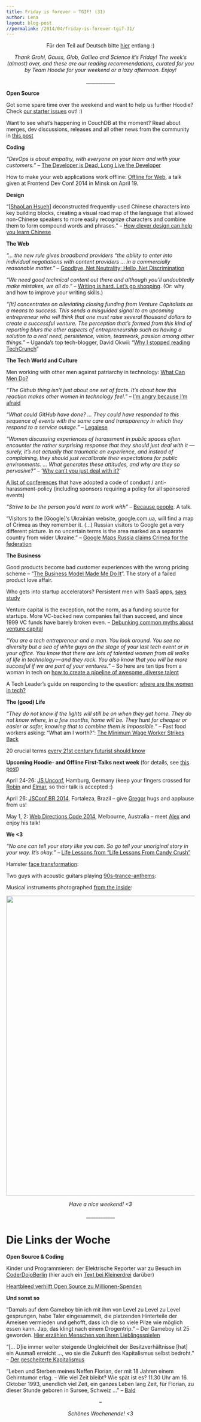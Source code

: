 ```yaml
---
title: Friday is forever – TGIF! (31)
author: Lena
layout: blog-post
//permalink: /2014/04/friday-is-forever-tgif-31/
---
```

<p style="text-align: center;">
  Für den Teil auf Deutsch bitte <a href="#deutsch">hier</a> entlang :)
</p>

<p style="text-align: center;">
  <em>Thank Grohl, Gauss, Glob, Galileo and Science it’s Friday! The week’s (almost) over, and these are our reading recommendations, curated for you by Team Hoodie for your weekend or a lazy afternoon. Enjoy!</em>
</p>

<p style="text-align: center;">
  ____________
</p>

**Open Source**

<p>
  Got some spare time over the weekend and want to help us further Hoodie? Check <a href="http://espy.github.io/ubersicht/?showOpen=true&showClosed=false&showCommented=true&showUncommented=true&last24Hours=false&repos=null&labels=starter&milestones=null&usernames=null#hoodiehq">our starter issues</a> out! :)
</p>

<p>
  Want to see what&#8217;s happening in CouchDB at the moment? Read about merges, dev discussions, releases and all other news from the community in <a href="https://blogs.apache.org/couchdb/entry/couchdb_weekly_news_april_24">this post</a>
</p>

**Coding**

<p class="entry-title">
  <em>&#8220;DevOps is about empathy, with everyone on your team and with your customers.&#8221;</em> – <a href="http://www.paperplanes.de/2014/4/17/the-developer-is-dead.html">The Developer is Dead, Long Live the Developer</a>
</p>

<p>
  How to make your web applications work offline: <a href="http://de.slideshare.net/janjongboom/offline-for-web-frontend-dev-conf-minsk-2014">Offline for Web</a>, a talk given at Frontend Dev Conf 2014 in Minsk on April 19. <!--more-->
</p>

**Design**

<p>
  &#8220;[<a href="http://shaolan.com/" target="_blank">ShaoLan Hsueh</a>] deconstructed frequently-used Chinese characters into key building blocks, creating a visual road map of the language that allowed non-Chinese speakers to more easily recognize characters and combine them to form compound words and phrases.&#8221; – <a href="http://www.slate.com/blogs/the_eye/2014/04/21/clever_design_that_takes_some_of_the_pain_out_of_learning_chinese_chineasy.html">How clever design can help you learn Chinese</a>
</p>

**The Web**

<p class="entry-title">
  <em>&#8220;… the new rule gives broadband providers “the ability to enter into individual negotiations with content providers … in a commercially reasonable matter.”</em> – <a href="http://www.newyorker.com/online/blogs/elements/2014/04/the-end-of-net-neutrality.html">Goodbye, Net Neutrality; Hello, Net Discrimination</a>
</p>

<p>
  <em>&#8220;We need good technical content out there and although you’ll undoubtedly make mistakes, we all do.&#8221;</em> – <a href="https://the-pastry-box-project.net/addy-osmani/2014-april-22">Writing is hard. Let&#8217;s go shopping</a>. (Or: why and how to improve your writing skills.)
</p>

<p class="page-title">
  <em>&#8220;[It] concentrates on alleviating closing funding from Venture Capitalists as a means to success. This sends a misguided signal to an upcoming entrepreneur who will think that one must raise several thousand dollars to create a successful venture. The perception that’s formed from this kind of reporting blurs the other aspects of entrepreneurship such as having a solution to a real need, persistence, vision, teamwork, passion among other things.&#8221;</em> – Uganda’s top tech-blogger, David Okwii: “<a href="http://techafri.ca/ugandas-top-tech-blogger-david-okwii-why-i-stopped-reading-techcrunch/">Why I stopped reading TechCrunch</a>”
</p>

**The Tech World and Culture**

<p>
  Men working with other men against patriarchy in technology: <a href="https://medium.com/tech-culture-briefs/a1e93d985af0">What Can Men Do?</a>
</p>

<p>
  <em>&#8220;The Github thing isn’t just about one set of facts. It’s about how this reaction makes other women in technology feel.&#8221;</em> – <a href="http://blog.ellenchisa.com/2014/04/22/im-angry-because-im-afraid/">I&#8217;m angry because I&#8217;m afraid</a>
</p>

<p>
  <em>&#8220;What could GitHub have done? … They could have responded to this sequence of events with the same care and transparency in which they respond to a service outage.&#8221;</em> – <a href="http://aworkinglibrary.com/writing/legalese/">Legalese</a>
</p>

<p>
  <em>&#8220;Women discussing experiences of harassment in public spaces often encounter the rather surprising response that they should just deal with it — surely, it’s not actually that traumatic an experience, and instead of complaining, they should just recalibrate their expectations for public environments. … What generates these attitudes, and why are they so pervasive?&#8221;</em> – &#8216;<a href="http://meloukhia.net/2014/04/why_cant_you_just_deal_with_it_its_a_compliment/">Why can&#8217;t you just deal with it?</a>&#8216;
</p>

<p>
  <a href="http://geekfeminism.wikia.com/wiki/Conference_anti-harassment/Adoption">A list of conferences</a> that have adopted a code of conduct / anti-harassment-policy (including sponsors requiring a policy for all sponsored events)
</p>

<p>
  <em>“Strive to be the person you’d want to work with”</em> – <a href="https://speakerdeck.com/nrrrdcore/because-people">Because people</a>. A talk.
</p>

<p>
  &#8220;Visitors to the [Google]&#8216;s Ukrainian website, google.com.ua, will find a map of Crimea as they remember it. (…) Russian visitors to Google get a very different picture. In no uncertain terms is the area marked as a separate country from wider Ukraine.&#8221; – <a href="http://www.theguardian.com/technology/2014/apr/22/google-maps-russia-crimea-federation">Google Maps Russia claims Crimea for the federation</a>
</p>

**The Business**

<p class="post-field subtitle post-subtitle">
  Good products become bad customer experiences with the wrong pricing scheme – “<a href="https://medium.com/p/a3afd44035b0">The Business Model Made Me Do It</a>”. The story of a failed product love affair.
</p>

<p class="alpha tweet-title">
  Who gets into startup accelerators? Persistent men with SaaS apps, <a href="http://techcrunch.com/2014/04/20/who-gets-into-accelerators-persistent-men-with-saas-apps-says-study/">says study</a>
</p>

<p>
  Venture capital is the exception, not the norm, as a funding source for startups. More VC-backed new companies fail than succeed, and since 1999 VC funds have barely broken even. – <a href="http://www.kauffman.org/newsroom/2013/04/six-myths-about-venture-capital-offer-dose-of-reality-to-startups-in-harvard-business-review-article">Debunking common myths about venture capital</a>
</p>

<p>
  <em>&#8220;You are a tech entrepreneur and a man. You look around. You see no diversity but a sea of white guys on the stage of your last tech event or in your office. You know that there are lots of talented women from all walks of life in technology — and they rock. You also know that you will be more succesful if we are part of your ventures.&#8221;</em> – So here are ten tips from a woman in tech on <a href="https://medium.com/p/61c55c94c4db">how to create a pipeline of awesome, diverse talent</a>
</p>

<p>
  A Tech Leader&#8217;s guide on responding to the question: <a href="http://piecesofstardust.tumblr.com/post/82680432118/a-tech-leaders-guide-on-responding-to-the-question">where are the women in tech?</a>
</p>

**The (good) Life**

<p class="post-field subtitle post-subtitle">
  <em>&#8220;They do not know if the lights will still be on when they get home. They do not know where, in a few months, home will be. They hunt for cheaper or easier or safer, knowing that to combine them is impossible.&#8221;</em> – Fast food workers asking: “What am I worth?”: <a href="https://medium.com/p/fa4c36eb306b">The Minimum Wage Worker Strikes Back</a>
</p>

<p class="post-field subtitle post-subtitle">
  20 crucial terms <a href="http://www.sentientdevelopments.com/2014/04/20-crucial-terms-every-21st-century.html?utm_content=bufferca71b&utm_medium=social&utm_source=twitter.com&utm_campaign=buffer">every 21st century futurist should know</a>
</p>

<p class="post-field subtitle post-subtitle">
  <strong>Upcoming Hoodie- and Offline First-Talks next week </strong>(for details, see <a href="http://blog.hood.ie/2014/04/hoodietime-events-and-conferences-with-hoodies-in-april-and-may/">this post</a>)
</p>

<p>
  April 24-26: <a href="http://2014.jsunconf.eu/">JS Unconf</a>, Hamburg, Germany (keep your fingers crossed for <a href="http://twitter.com/roobijn">Robin</a> and <a href="http://blog.hood.ie/2014/03/a-hoodie-for-you-6-elmar-burke/">Elmar</a>, so their talk is accepted :)
</p>

<p>
  April 26: <a href="http://2014.jsconfbr.org/">JSConf BR 2014</a>, Fortaleza, Brazil – give <a href="http://twitter.com/gr2m">Gregor</a> hugs and applause from us!
</p>

<p>
  May 1, 2: <a href="http://webdirections.org/code14/">Web Directions Code 2014</a>, Melbourne, Australia – meet <a href="http://twitter.com/espylaub">Alex</a> and enjoy his talk!
</p>

**We <3**

<p class="cover-thought-title">
  <em>&#8220;No one can tell your story like you can. So go tell your unoriginal story in your way. It’s okay.&#8221;</em> – <a href="https://the-pastry-box-project.net/keri-maijala/2014-april-20">Life Lessons from &#8220;Life Lessons From Candy Crush&#8221;</a>
</p>

<p class="cover-thought-title">
  Hamster <a href="https://www.youtube.com/watch?v=sZpdr8B5kcE">face transformation</a>:
</p>



<p class="cover-thought-title">
  Two guys with acoustic guitars playing <a href="https://www.youtube.com/watch?v=uN_cCS5U0lk">90s-trance-anthems</a>:
</p>



<p class="cover-thought-title">
  Musical instruments photographed <a href="http://www.boredpanda.org/musical-instruments-photographed-from-inside/?image_id=inside-instruments-bjorn-ewers-4b.jpg">from the inside</a>:
</p>

<p class="cover-thought-title">
  <a href="http://www.boredpanda.org/musical-instruments-photographed-from-inside/?image_id=inside-instruments-bjorn-ewers-4b.jpg" rel="lightbox[1439]" title="Friday is forever – TGIF! (31)"><img class="alignnone" src="http://www.boredpanda.com/blog/wp-content/uploads/2014/04/inside-instruments-bjorn-ewers-4b.jpg" alt="" width="605" height="799" /></a>
</p>

<p style="text-align: center;">
  <em>Have a nice weekend! <3</em>
</p>

<p style="text-align: center;">
  ____________
</p>

# <a id="deutsch"></a>Die Links der Woche

**Open Source & Coding**

<p>
  Kinder und Programmieren: der Elektrische Reporter war zu Besuch im <a href="https://www.youtube.com/watch?v=7o61bTDK0JM">CoderDojoBerlin</a> (hier auch ein <a href="http://kleinerdrei.org/2013/11/coderdojo-berlin-ist-da-der-programmier-club-fur-kids-fand-erstmals-in-berlin-statt/">Text bei Kleinerdrei</a> darüber)
</p>

<p>
  <a href="http://www.zeit.de/digital/internet/2014-04/openssl-heartbleed-core-infrastructure-initiative"><span class="title">Heartbleed verhilft Open Source zu Millionen-Spenden</span></a>
</p>

**Und sonst so**

<p>
  &#8220;Damals auf dem Gameboy bin ich mit ihm von Level zu Level zu Level gesprungen, habe Taler eingesammelt, die platzenden Hinterteile der Ameisen vermieden und gehofft, dass ich die so viele Pilze wie möglich essen kann. Jap, das klingt nach einem Drogentrip.&#8221; – Der Gameboy ist 25 geworden. <a href="http://www.sueddeutsche.de/digital/jahre-gameboy-auch-gameboy-schluempfe-sind-freunde-1.1937711">Hier erzählen Menschen von ihren Lieblingsspielen</a>
</p>

<p>
  &#8220;[… D]ie immer weiter steigende Ungleichheit der Besitzverhältnisse [hat] ein Ausmaß erreicht …, wo sie die Zukunft des Kapitalismus selbst bedroht.&#8221; – <a href="https://www.freitag.de/autoren/the-guardian/der-gescheiterte-kapitalismus">Der gescheiterte Kapitalismus</a>
</p>

<p>
  &#8220;Leben und Sterben meines Neffen Florian, der mit 18 Jahren einem Gehirntumor erlag. – Wie viel Zeit bleibt? Wie spät ist es? 11.30 Uhr am 16. Oktober 1993, unendlich viel Zeit, ein ganzes Leben lang Zeit, für Florian, zu dieser Stunde geboren in Sursee, Schweiz …&#8221; – <a href="http://www.spiegel.de/spiegel/print/d-125966646.html">Bald</a>
</p>

<p style="text-align: center;">
  –
</p>

<p style="text-align: center;">
  <em>Schönes Wochenende! <3</em>
</p>
